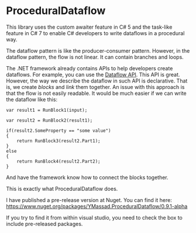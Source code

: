 # ProceduralDataflow

This library uses the custom awaiter feature in C# 5 and the task-like feature in C# 7 to enable C# developers to write dataflows in a procedural way.

The dataflow pattern is like the producer-consumer pattern. However, in the dataflow pattern, the flow is not linear. It can contain branches and loops.

The .NET framework already contains APIs to help developers create dataflows. For example, you can use the [Dataflow API](https://docs.microsoft.com/en-us/dotnet/standard/parallel-programming/dataflow-task-parallel-library). This API is great. However, the way we describe the dataflow in such API is declarative. That is, we create *blocks* and *link* them together. An issue with this approach is that the flow is not easily readable. It would be much easier if we can write the dataflow like this:

    var result1 = RunBlock1(input);
    
    var result2 = RunBlock2(result1);
    
    if(result2.SomeProperty == "some value")
    {
        return RunBlock3(result2.Part1);
    }
    else
    {
        return RunBlock4(result2.Part2);
    }
    
And have the framework know how to connect the blocks together.

This is exactly what ProceduralDataflow does.

I have published a pre-release version at Nuget. You can find it here:
https://www.nuget.org/packages/YMassad.ProceduralDataflow/0.9.1-alpha

If you try to find it from within visual studio, you need to check the box to include pre-released packages.
